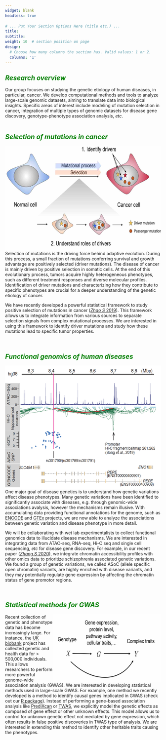 ```yaml
---
widget: blank
headless: true

# ... Put Your Section Options Here (title etc.) ...
title:
subtitle:
weight: 10  # section position on page
design:
  # Choose how many columns the section has. Valid values: 1 or 2.
  columns: '1'
---
```


## <span style="color:green"> *Research overview* </span>
Our group focuses on studying the genetic etiology of human diseases, in particular, cancer.  We develop computational methods and tools to analyze large-scale genomic datasets, aiming to translate data into biological insights. Specific areas of interest include modeling of mutation selection in cancer, integration of multiple types of genomic datasets for disease gene discovery, genotype-phenotype association analysis, *etc*.  
&nbsp;
&nbsp;

## <span style="color:green"> *Selection of mutations in cancer* </span>

<img align="right" width="600" height="340" caption="temp" src="cancer_selection.jpg">

Selection of mutations is the driving force behind adaptive evolution. During this process, a small fraction of mutations conferring survival and growth advantage are positively selected (driver mutations). The disease of cancer is mainly driven by positive selection in somatic cells. At the end of this evolutionary process, tumors acquire highly heterogeneous phenotypes, such as different treatment responses and diverse molecular profiles. Identification of driver mutations and characterizing how they contribute to specific phenotypes are crucial for a deeper understanding of the genetic etiology of cancer. 

We have recently developed a powerful statistical framework to study positive selection of mutations in cancer ([*Zhao S* 2019](https://www.nature.com/articles/s41467-019-11284-9)). This framework allows us to integrate information from various sources to separate selection signals from complex mutational processes. We are interested in using this framework to identify driver mutations and study how these mutations lead to specific tumor properties. 

&nbsp;
&nbsp;

## <span style="color:green"> *Functional genomics of human diseases* </span>

<img align="right" width="520" height="400" caption="temp" src="functional_genomics.png">

One major goal of disease genetics is to understand how genetic variations affect disease phenotypes. Many genetic variations have been identified to significantly associate with diseases, e.g. through genomic-wide associations avalysis, however the mechanisms remain illusive. With accumulating data providing functional annotations for the genome, such as [ENCODE](https://www.encodeproject.org/) and [GTEx](https://gtexportal.org/home/) projects, we are now able to analyze the associations between genetic variation and disease phenotype in more detail.

We will be collaborating with wet lab experimentalists to collect functional genomics data to illucidate disease mechanisms. We are interested in integrating data from ATAC-seq, RNA-seq, Hi-C seq and single cell sequencing, *etc* for disease gene discovery. For example, in our recent paper ([*Zhang S* 2020](https://science.sciencemag.org/content/369/6503/561.abstract)), we integrate chromatin accessibility profiles with other omics data to prioritize schizophrenia associated genetic variations. We found a group of genetic variations, we called ASoC (allele specific open chromatin) variants, are highly enriched with disease variants, and they may potentially regulate gene expression by affecting the chromatin status of gene promotor regions. 

&nbsp;
&nbsp;

## <span style="color:green"> *Statistical methods for GWAS* </span>

<img align="right" width="350" height="220" caption="temp" src= "causal-diagram.jpg">

Recent collection of genetic and phenotype data has become increasingly large. For instance, the [UK biobank](https://www.ukbiobank.ac.uk/) project has collected genetic and health data for > 500,000 individuals. This allows researchers to perform more powerful genome-wide association analysis (GWAS). We are interested in developing statistical methods used in large-scale GWAS. For example, one method we recently developed is a method to identify causal genes implicated in GWAS (check out our [R package](https://simingz.github.io/ctwas/)). Instead of performing a gene-based association analysis like [PrediXcan](https://www.nature.com/articles/ng.3367) or [TWAS](https://www.nature.com/articles/ng.3506), we explicitly model the genetic effects as composed of gene effect or other unknown effects. This model allows us to control for unknown genetic effect not mediated by gene expression, which often results in false positive discoveries in TWAS type of analysis. We are interested in extending this method to identify other heritable traits causing the phenotypes.

